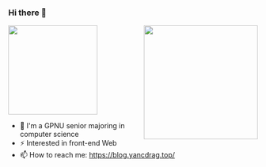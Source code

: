 ### Hi there 👋

<!-- **yangclnb/yangclnb** is a ✨ _special_ ✨ repository because its `README.md` (this file) appears on your GitHub profile. 

Here are some ideas to get you started: -->





<!-- [![Anurag's GitHub stats](https://github-readme-stats.vercel.app/api?username=yangclnb)](https://github.com/yangclnb) -->
<p align='left'>
  <a href="[https://github.com/AtmosphereMao](https://github.com/yangclnb)">
    <img height="180em" src="https://github-readme-stats.vercel.app/api?username=yangclnb" />
  </a>
  <img align='right' src="https://pic.imgdb.cn/item/6416b3e6a682492fcc882af9.png" width="230">
</p> 


<!-- - 🔭 I’m currently working on ... -->
<!-- - 🌱 I’m currently learning algorithm -->
<!-- - 👯 I’m looking to collaborate on ... -->
<!-- - 🤔 I’m looking for help with ...-->
<!-- - 💬 Ask me about ... -->
- 🌱 I'm a GPNU senior majoring in computer science
- ⚡ Interested in front-end Web
- 📫 How to reach me: https://blog.yancdrag.top/
